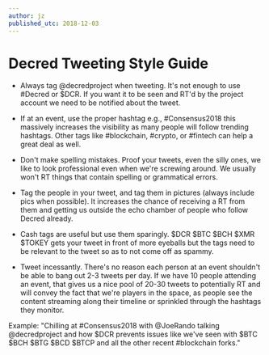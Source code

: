 ```yaml
---
author: jz
published_utc: 2018-12-03
---
```


# Decred Tweeting Style Guide

* Always tag @decredproject when tweeting. It's not enough to use #Decred or $DCR. If you want it to be seen and RT'd by the project account we need to be notified about the tweet.

* If at an event, use the proper hashtag e.g., #Consensus2018 this massively increases the visibility as many people will follow trending hashtags. Other tags like #blockchain, #crypto, or #fintech can help a great deal as well.

* Don't make spelling mistakes. Proof your tweets, even the silly ones, we like to look professional even when we're screwing around. We usually won't RT things that contain spelling or grammatical errors.

* Tag the people in your tweet, and tag them in pictures (always include pics when possible). It increases the chance of receiving a RT from them and getting us outside the echo chamber of people who follow Decred already.

* Cash tags are useful but use them sparingly. $DCR $BTC $BCH $XMR $TOKEY gets your tweet in front of more eyeballs but the tags need to be relevant to the tweet so as to not come off as spammy.

* Tweet incessantly. There's no reason each person at an event shouldn't be able to bang out 2-3 tweets per day. If we have 10 people attending an event, that gives us a nice pool of 20-30 tweets to potentially RT and will convey the fact that we're players in the space, as people see the content streaming along their timeline or sprinkled through the hashtags they monitor.

Example: "Chilling at #Consensus2018 with @JoeRando talking @decredproject and how $DCR prevents issues like we've seen with $BTC $BCH $BTG $BCD $BTCP and all the other recent #blockchain forks."

